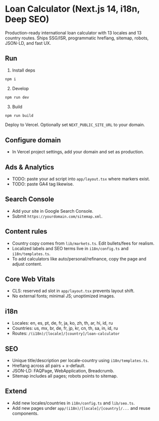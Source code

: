 # Loan Calculator (Next.js 14, i18n, Deep SEO)

Production-ready international loan calculator with 13 locales and 13 country routes. Ships SSG/ISR, programmatic hreflang, sitemap, robots, JSON-LD, and fast UX.

## Run

1) Install deps
```bash
npm i
```

2) Develop
```bash
npm run dev
```

3) Build
```bash
npm run build
```

Deploy to Vercel. Optionally set `NEXT_PUBLIC_SITE_URL` to your domain.

## Configure domain
- In Vercel project settings, add your domain and set as production.

## Ads & Analytics
- TODO: paste your ad script into `app/layout.tsx` where markers exist.
- TODO: paste GA4 tag likewise.

## Search Console
- Add your site in Google Search Console.
- Submit `https://yourdomain.com/sitemap.xml`.

## Content rules
- Country copy comes from `lib/markets.ts`. Edit bullets/fees for realism.
- Localized labels and SEO terms live in `i18n/config.ts` and `i18n/templates.ts`.
- To add calculators like auto/personal/refinance, copy the page and adjust content.

## Core Web Vitals
- CLS: reserved ad slot in `app/layout.tsx` prevents layout shift.
- No external fonts; minimal JS; unoptimized images.

## i18n
- Locales: en, es, pt, de, fr, ja, ko, zh, th, ar, hi, id, ru
- Countries: us, mx, br, de, fr, jp, kr, cn, th, sa, in, id, ru
- Routes: `/(i18n)/[locale]/[country]/loan-calculator`

## SEO
- Unique title/description per locale-country using `i18n/templates.ts`.
- Hreflang across all pairs + x-default.
- JSON-LD: FAQPage, WebApplication, Breadcrumb.
- Sitemap includes all pages; robots points to sitemap.

## Extend
- Add new locales/countries in `i18n/config.ts` and `lib/seo.ts`.
- Add new pages under `app/(i18n)/[locale]/[country]/...` and reuse components.